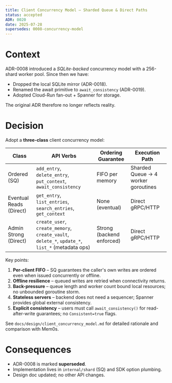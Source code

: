 ```yaml
---
title: Client Concurrency Model – Sharded Queue & Direct Paths
status: accepted
ADR: 0020
date: 2025-07-28
supersedes: 0008-concurrency-model
---
```

# Context

ADR-0008 introduced a *SQLite-backed* concurrency model with a 256-shard worker pool.  Since then we have:

* Dropped the local SQLite mirror (ADR-0018).
* Renamed the await primitive to `await_consistency` (ADR-0019).
* Adopted Cloud-Run fan-out + Spanner for storage.

The original ADR therefore no longer reflects reality.

# Decision

Adopt a **three-class** client concurrency model:

| Class | API Verbs | Ordering Guarantee | Execution Path |
|-------|-----------|--------------------|----------------|
| Ordered (SQ) | `add_entry`, `delete_entry`, `put_context`, `await_consistency` | FIFO per memory | Sharded Queue → 4 worker goroutines |
| Eventual Reads (Direct) | `get_entry`, `list_entries`, `search_entries`, `get_context` | None (eventual) | Direct gRPC/HTTP |
| Admin Strong (Direct) | `create_user`, `create_memory`, `create_vault`, `delete_*`, `update_*`, `list_*` (metadata ops) | Strong (backend enforced) | Direct gRPC/HTTP |

Key points:

1. **Per-client FIFO** – SQ guarantees the caller's own writes are ordered even when issued concurrently or offline.
2. **Offline resilience** – queued writes are retried when connectivity returns.
3. **Back-pressure** – queue length and worker count bound local resources; no unbounded goroutine storm.
4. **Stateless servers** – backend does not need a sequencer; Spanner provides global external consistency.
5. **Explicit consistency** – users must call `await_consistency()` for read-after-write guarantees; no `Consistent=true` flags.

See `docs/design/client_concurrency_model.md` for detailed rationale and comparison with Mem0s.

# Consequences

* ADR-0008 is marked **superseded**.
* Implementation lives in `internal/shard` (SQ) and SDK option plumbing.
* Design doc updated; no other API changes. 